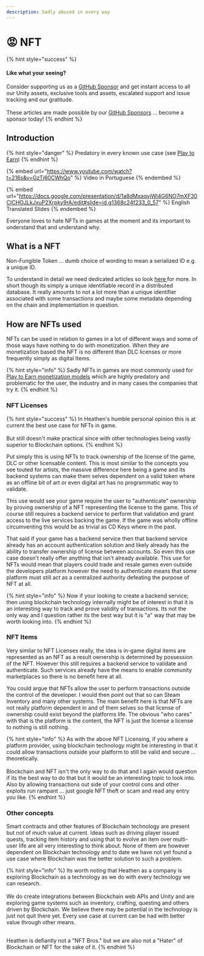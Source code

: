 ```yaml
---
description: Sadly abused in every way
---
```


# 😡 NFT

{% hint style="success" %}
#### Like what your seeing?

Consider supporting us as a [GitHub Sponsor](../../../../../become-a-sponsor.md) and get instant access to all our Unity assets, exclusive tools and assets, escalated support and issue tracking and our gratitude.\
\
These articles are made possible by our [GitHub Sponsors](https://github.com/sponsors/heathen-engineering) ... become a sponsor today!
{% endhint %}

## Introduction

{% hint style="danger" %}
Predatory in every known use case (see [Play to Earn](../../models/play-to-earn.md))&#x20;
{% endhint %}

{% embed url="https://www.youtube.com/watch?t=216s&v=GzTj60CWhQo" %}
Video in Portuguese&#x20;
{% endembed %}

{% embed url="https://docs.google.com/presentation/d/1a8dMxaqyjWl4G6NO7mXF30CICHOJLkJxuP2Xrpky9rA/edit#slide=id.g1368c24f233_0_57" %}
English Translated Slides
{% endembed %}

Everyone loves to hate NFTs in games at the moment and its important to understand that and understand why.

## What is a NFT

Non-Fungible Token ... dumb choice of wording to mean a serialized ID e.g. a unique ID.

To understand in detail we need dedicated articles so look [here ](blockchain.md)for more. In short though its simply a unique identifiable record in a distributed database. It really amounts to not a lot more than a unique identifier associated with some transactions and maybe some metadata depending on the chain and implementation in question.

## How are NFTs used

NFTs can be used in relation to games in a lot of different ways and some of those ways have nothing to do with monetization. When they are monetization based the NFT is no different than DLC licenses or more frequently simply as digital Items.

{% hint style="info" %}
Sadly NFTs in games are most commonly used for [Play to Earn monetization models](../../models/play-to-earn.md) which are highly predatory and problematic for the user, the industry and in many cases the companies that try it.
{% endhint %}

### NFT Licenses

{% hint style="success" %}
In Heathen's humble personal opinion this is at current the best use case for NFTs in game.\
\
But still doesn't make practical since with other technologies being vastly superior to Blockchain options.
{% endhint %}

Put simply this is using NFTs to track ownership of the license of the game, DLC or other licensable content. This is most similar to the concepts you see touted for artists, the massive difference here being a game and its backend systems can make them selves dependent on a valid token where as an offline bit of art or even digital art has no programmatic way to validate.

This use would see your game require the user to "authenticate" ownership by proving ownership of a NFT representing the license to the game. This of course still requires a backend service to perform that validation and grant access to the live services backing the game. If the game was wholly offline circumventing this would be as trivial as CD Keys where in the past.

That said if your game has a backend service then that backend service already has an account authentication solution and likely already has the ability to transfer ownership of license between accounts. So even this use case doesn't really offer anything that isn't already available. This use for NFTs would mean that players could trade and resale games even outside the developers platform however the need to authenticate means that some platform must still act as a centralized authority defeating the purpose of NFT at all.

{% hint style="info" %}
Now if your looking to create a backend service; then using blockchain technology internally might be of interest in that it is an interesting way to track and prove validity of transactions. Its not the only way and I question rather its the best way but it is "a" way that may be worth looking into.
{% endhint %}

### NFT Items

Very similar to NFT Licenses really, the idea is in-game digital items are represented as an NFT as a result ownership is determined by possession of the NFT. However this still requires a backend service to validate and authenticate. Such services already have the means to enable community marketplaces so there is no benefit here at all.

You could argue that NFTs allow the user to perform transactions outside the control of the developer. I would then point out that so can Steam Inventory and many other systems. The main benefit here is that NFTs are not really platform dependent in and of them selves so that license of ownership could exist beyond the platforms life. The obvious "who cares" with that is the platform is the content, the NFT is just the license a license to nothing is still nothing.

{% hint style="info" %}
As with the above NFT Licensing, if you where a platform provider, using blockchain technology might be interesting in that it could allow transactions outside your platform to still be valid and secure ... theoretically. \
\
Blockchain and NFT isn't the only way to do that and I again would question if its the best way to do that but it would be an interesting topic to look into. Also by allowing transactions out side of your control cons and other exploits run rampant ... just google NFT theft or scam and read any entry you like.
{% endhint %}

### Other concepts

Smart contracts and other features of Blockchain technology are present but not of much value at current. Ideas such as driving player issued quests, tracking item history and using that to evolve an item over multi-user life are all very interesting to think about. None of them are however dependent on Blockchain technology and to date we have not yet found a use case where Blockchain was the better solution to such a problem.

{% hint style="info" %}
Its worth noting that Heathen as a company is exploring Blockchain as a technology as we do with every technology we can research.\
\
We do create integrations between Blockchain web APIs and Unity and are exploring game systems such as inventory, crafting, questing and others driven by Blockchain. We believe there may be potential in the technology is just not quit there yet. Every use case at current can be had with better value through other means.

\
Heathen is defiantly not a "NFT Bros." but we are also not a "Hater" of Blockchain or NFT for the sake of it.&#x20;
{% endhint %}
